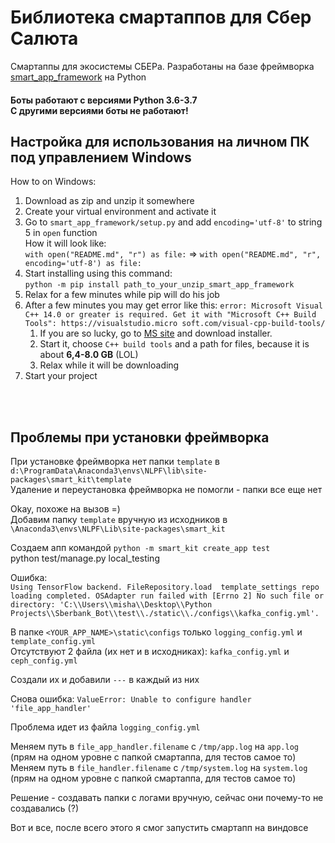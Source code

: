 Библиотека смартаппов для Сбер Салюта
======
Смартаппы для экосистемы СБЕРа. Разработаны на базе фреймворка [smart_app_framework](#https://github.com/sberdevices/smart_app_framework) на Python

#### Боты работают с версиями Python 3.6-3.7 <br>С другими версиями боты не работают!


## Настройка для использования на личном ПК под управлением  Windows
How to on Windows:

1. Download as zip and unzip it somewhere
2. Create your virtual environment and activate it
3. Go to `smart_app_framework/setup.py` and add `encoding='utf-8'` to string 5 in `open` function<br>
    How it will look like:<br>
    `with open("README.md", "r") as file:` => `with open("README.md", "r", encoding='utf-8') as file:`
4. Start installing using this command: <br>
    `python -m pip install path_to_your_unzip_smart_app_framework`
5. Relax for a few minutes while pip will do his job
6. After a few minutes you may get error like this: `error: Microsoft Visual C++ 14.0 or greater is required. Get it with "Microsoft C++ Build Tools": https://visualstudio.micro
soft.com/visual-cpp-build-tools/`
    1. If you are so lucky, go to [MS site](#https://visualstudio.microsoft.com/visual-cpp-build-tools/) and download installer.
    2. Start it, choose `C++ build tools` and a path for files, because it is about **6,4-8.0 GB** (LOL)
    3. Relax while it will be downloading
7. Start your project

<br><br>
## Проблемы при установки фреймворка

При установке фреймворка нет папки `template` в `d:\ProgramData\Anaconda3\envs\NLPF\lib\site-packages\smart_kit\template`<br>
Удаление и переустановка фреймворка не помогли - папки все еще нет<br>

Okay, похоже на вызов =)<br>
Добавим папку `template` вручную из исходников в `\Anaconda3\envs\NLPF\Lib\site-packages\smart_kit`<br>

Создаем апп командой `python -m smart_kit create_app test`<br>
python test/manage.py local_testing<br>

Ошибка: <br>
    `Using TensorFlow backend.
    FileRepository.load  template_settings repo loading completed.
    OSAdapter run failed with [Errno 2] No such file or directory: 'C:\\Users\\misha\\Desktop\\Python Projects\\Sberbank_Bot\\test\\./static\\./configs\\kafka_config.yml'.
    `
 
В папке `<YOUR_APP_NAME>\static\configs` только `logging_config.yml` и `template_config.yml`<br>
Отсутствуют 2 файла (их нет и в исходниках): `kafka_config.yml` и `ceph_config.yml` <br>

Создали их и добавили `---` в каждый из них <br>

Снова ошибка: `ValueError: Unable to configure handler 'file_app_handler'` <br>

Проблема идет из файла `logging_config.yml` <br>

Меняем путь в `file_app_handler.filename` с `/tmp/app.log` на `app.log` (прям на одном уровне с папкой смартаппа, для тестов самое то) <br>
Меняем путь в `file_handler.filename` с `/tmp/system.log` на `system.log` (прям на одном уровне с папкой смартаппа, для тестов самое то) <br>

Решение - создавать папки с логами вручную, сейчас они почему-то не создавались (?) <br>

Вот и все, после всего этого я смог запустить смартапп на виндовсе <br>